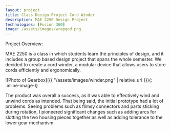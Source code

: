 ```yaml
---
layout: project
title: Class Design Project Cord Winder
description: MAE 2250 Design Project
technologies: [Fusion 360]
image: /assets/images/wrapgod.png
---
```



Project Overview:

MAE 2250 is a class in which students learn the principles of design, and it includes a group based design project that spans the whole semester. We decided to create a cord winder, a modular device that allows users to store cords efficiently and ergonomically.

![Photo of Gearbox]({{ "/assets/images/winder.png" | relative_url }}){: .inline-image-l}

The product was overall a success, as it was able to effectively wind and unwind cords as intended. That being said, the initial prototype had a lot of problems. Seeing problems such as flimsy connectors and parts sticking during rotation, I pioneered significant changes such as adding arcs for slotting the two housing pieces together as well as adding tolerance to the lower gear mechanism. 